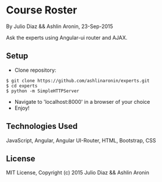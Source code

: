 Course Roster
==========

By Julio Diaz && Ashlin Aronin, 23-Sep-2015

Ask the experts using Angular-ui router and AJAX.

Setup
----------
* Clone repository:
```console
$ git clone https://github.com/ashlinaronin/experts.git
$ cd experts
$ python -m SimpleHTTPServer
```
* Navigate to 'localhost:8000' in a browser of your choice
* Enjoy!

Technologies Used
----------
JavaScript, Angular, Angular UI-Router, HTML, Bootstrap, CSS

License
----------
MIT License, Copyright (c) 2015 Julio Diaz && Ashlin Aronin